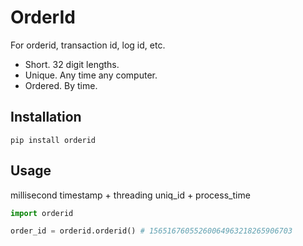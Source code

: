# OrderId

For orderid, transaction id, log id, etc.

- Short. 32 digit lengths.
- Unique. Any time any computer.
- Ordered. By time.

## Installation

`pip install orderid`

## Usage

millisecond timestamp + threading uniq_id + process_time

```python
import orderid

order_id = orderid.orderid() # 15651676055260064963218265906703
```
